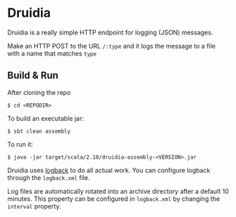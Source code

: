 # Druidia

Druidia is a really simple HTTP endpoint for logging (JSON) messages.

Make an HTTP POST to the URL `/:type` and it logs the message to a file
with a name that matches `type`

## Build & Run

After cloning the repo

    $ cd <REPODIR>

To build an executable jar:

    $ sbt clean assembly

To run it:

    $ java -jar target/scala/2.10/druidia-assembly-<VERSION>.jar

Druidia uses [logback](http://logback.qos.ch) to do all actual 
work. You can configure logback through the `logback.xml` file.

Log files are automatically rotated into an archive directory after a
default 10 minutes. This property can be configured in `logback.xml` by
changing the `interval` property.

